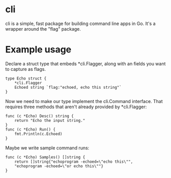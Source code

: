 # cli
cli is a simple, fast package for building command line apps in Go. It's a wrapper around the "flag" package.

# Example usage
Declare a struct type that embeds *cli.Flagger, along with an fields you want to capture as flags.
```
type Echo struct {
	*cli.Flagger
    Echoed string `flag:"echoed, echo this string"`
}
```
Now we need to make our type implement the cli.Command interface. That requires three methods that aren't already provided by *cli.Flagger:
```
func (c *Echo) Desc() string {
	return "Echo the input string."
}
func (c *Echo) Run() {
	fmt.Println(c.Echoed)
}
```
Maybe we write sample command runs:
```
func (c *Echo) Samples() []string {
	return []string{"echoprogram -echoed=\"echo this\"",
	"echoprogram -echoed=\"or echo this\""}
}
```


